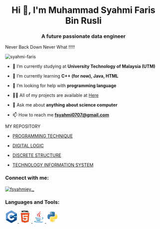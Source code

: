 <h1 align="center">Hi 👋, I'm Muhammad Syahmi Faris Bin Rusli</h1>
<h3 align="center">A future passionate data engineer</h3>
Never Back Down Never What !!!!!

<p align="left"> <img src="https://komarev.com/ghpvc/?username=syahmi-faris&label=Profile%20views&color=0e75b6&style=flat" alt="syahmi-faris" /> </p>

- 🔭 I’m currently studying at **University Technology of Malaysia (UTM)**

- 🌱 I’m currently learning **C++ (for now), Java, HTML**

- 🤝 I’m looking for help with **programming language**

- 👨‍💻 All of my projects are available at [Here](http://tinyurl.com/2ahcd699)
- 💬 Ask me about **anything about science computer**

- 📫 How to reach me **fsyahmi0707@gmail.com**

<p align="left"> </p>

MY REPOSITORY 

- [PROGRAMMING TECHNIQUE](https://github.com/Syahmi-Faris/Programming-Technique.git)

- [DIGITAL LOGIC](https://github.com/Syahmi-Faris/Digital-Logic.git)

- [DISCRETE STRUCTURE](https://github.com/Syahmi-Faris/Discrete-Structure.git)

- [TECHNOLOGY INFORMATION SYSTEM](https://github.com/Syahmi-Faris/Technology-Information-System.git)


<h3 align="left">Connect with me:</h3>
<p align="left">
<a href="https://instagram.com/fsyahmiey._" target="blank"><img align="center" src="https://raw.githubusercontent.com/rahuldkjain/github-profile-readme-generator/master/src/images/icons/Social/instagram.svg" alt="fsyahmiey._" height="30" width="40" /></a>
</p>

<h3 align="left">Languages and Tools:</h3>
<p align="left"> <a href="https://www.w3schools.com/cpp/" target="_blank" rel="noreferrer"> <img src="https://raw.githubusercontent.com/devicons/devicon/master/icons/cplusplus/cplusplus-original.svg" alt="cplusplus" width="40" height="40"/> </a> <a href="https://www.w3.org/html/" target="_blank" rel="noreferrer"> <img src="https://raw.githubusercontent.com/devicons/devicon/master/icons/html5/html5-original-wordmark.svg" alt="html5" width="40" height="40"/> </a> <a href="https://www.java.com" target="_blank" rel="noreferrer"> <img src="https://raw.githubusercontent.com/devicons/devicon/master/icons/java/java-original.svg" alt="java" width="40" height="40"/> </a> <a href="https://www.python.org" target="_blank" rel="noreferrer"> <img src="https://raw.githubusercontent.com/devicons/devicon/master/icons/python/python-original.svg" alt="python" width="40" height="40"/> </a> </p>
